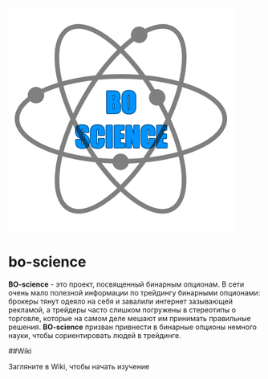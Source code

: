 ![bo-science-logo](img/bo-science-logo-450x450.png)
# bo-science

**BO-science** - это проект, посвященный бинарным опционам. В сети очень мало полезной информации по трейдингу бинарными опционами: брокеры тянут одеяло на себя и завалили интернет зазывающей рекламой, а трейдеры часто слишком погружены в стереотипы о торговле, которые на самом деле мешают им принимать правильные решения. **BO-science** призван привнести в бинарные опционы немного науки, чтобы сориентировать людей в трейдинге.

##Wiki

Загляните в Wiki, чтобы начать изучение

